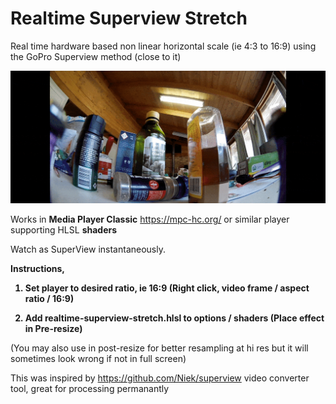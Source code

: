 # Realtime Superview Stretch
Real time hardware based non linear horizontal scale (ie 4:3 to 16:9) using the GoPro Superview method (close to it)

![16:9 to 235:100](https://github.com/sickgreg/Realtime-Superview-Stretch/blob/master/realtimeSV.gif)

Works in <b>Media Player Classic</b> https://mpc-hc.org/ or similar player supporting HLSL <b>shaders</b>

Watch as SuperView instantaneously.

<b>
Instructions,
  
  1. Set player to desired ratio, ie 16:9 (Right click, video frame / aspect ratio / 16:9)
  
  2. Add realtime-superview-stretch.hlsl to options / shaders (Place effect in Pre-resize)
</b>

(You may also use in post-resize for better resampling at hi res but it will sometimes look wrong if not in full screen)

This was inspired by https://github.com/Niek/superview video converter tool, great for processing permanantly
